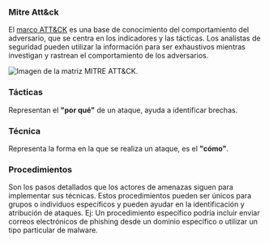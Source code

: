 ### Mitre Att&ck

El [marco ATT&CK](https://tryhackme.com/room/mitre) es una base de conocimiento del comportamiento del adversario, que se centra en los indicadores y las tácticas. Los analistas de seguridad pueden utilizar la información para ser exhaustivos mientras investigan y rastrean el comportamiento de los adversarios.  

![Imagen de la matriz MITRE ATT&CK.](https://tryhackme-images.s3.amazonaws.com/user-uploads/5fc2847e1bbebc03aa89fbf2/room-content/5d94b9da7f9ddc77bd46895bc1b936d8.png)

### Tácticas
Representan el **"por qué"** de un ataque, ayuda a identificar brechas.

### Técnica
Representa la forma en la que se realiza un ataque, es el **"cómo"**.

### Procedimientos
Son los pasos detallados que los actores de amenazas siguen para implementar sus técnicas.
Estos procedimientos pueden ser únicos para grupos o individuos específicos y pueden ayudar en la identificación y atribución de ataques. Ej: Un procedimiento específico podría incluir enviar correos electrónicos de phishing desde un dominio específico o utilizar un tipo particular de malware.